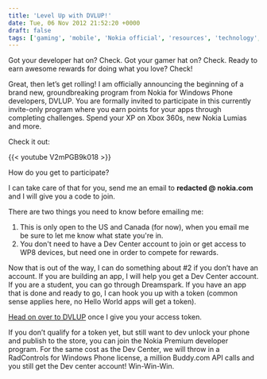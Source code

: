 ```yaml
---
title: 'Level Up with DVLUP!'
date: Tue, 06 Nov 2012 21:52:20 +0000
draft: false
tags: ['gaming', 'mobile', 'Nokia official', 'resources', 'technology', 'xbox 360s']
---
```


Got your developer hat on? Check. Got your gamer hat on? Check. Ready to earn awesome rewards for doing what you love? Check!

Great, then let’s get rolling! I am officially announcing the beginning of a brand new, groundbreaking program from Nokia for Windows Phone developers, DVLUP. You are formally invited to participate in this currently invite-only program where you earn points for your apps through completing challenges. Spend your XP on Xbox 360s, new Nokia Lumias and more.

Check it out:

{{< youtube V2mPGB9k018 >}}

How do you get to participate?

I can take care of that for you, send me an email to **redacted @ nokia.com** and I will give you a code to join.

There are two things you need to know before emailing me:

1.  This is only open to the US and Canada (for now), when you email me be sure to let me know what state you're in.
2.  You don't need to have a Dev Center account to join or get access to WP8 devices, but need one in order to compete for rewards.

Now that is out of the way, I can do something about #2 if you don’t have an account. If you are building an app, I will help you get a Dev Center account. If you are a student, you can go through Dreamspark. If you have an app that is done and ready to go, I can hook you up with a token (common sense applies here, no Hello World apps will get a token).

[Head on over to DVLUP](http://www.dvlup.com/Welcome) once I give you your access token.

If you don’t qualify for a token yet, but still want to dev unlock your phone and publish to the store, you can join the Nokia Premium developer program. For the same cost as the Dev Center, we will throw in a RadControls for Windows Phone license, a million Buddy.com API calls and you still get the Dev center account! Win-Win-Win.